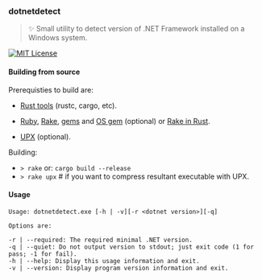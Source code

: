 ### dotnetdetect
> :sparkles: Small utility to detect version of .NET Framework installed on a Windows system.

[![MIT License](https://img.shields.io/badge/license-MIT-blue.svg)](https://github.com/stpettersens/dotnetdetect/blob/master/LICENSE)

#### Building from source

Prerequisties to build are:
* [Rust tools](https://www.rust-lang.org) (rustc, cargo, etc).

* [Ruby](https://www.ruby-lang.org), [Rake](https://ruby.github.io/rake/), [gems](https://rubygems.org/pages/download) and [OS gem](https://rubygems.org/gems/os) (optional)
or  [Rake in Rust](https://github.com/stpettersens/rakeinrust).

* [UPX](https://upx.github.io) (optional).

Building:

* `> rake` or: `cargo build --release`
* `> rake upx` # if you want to compress resultant executable with UPX.

#### Usage
```
Usage: dotnetdetect.exe [-h | -v][-r <dotnet version>][-q]

Options are:

-r | --required: The required minimal .NET version.
-q | --quiet: Do not output version to stdout; just exit code (1 for pass; -1 for fail).
-h | --help: Display this usage information and exit.
-v | --version: Display program version information and exit.
```
